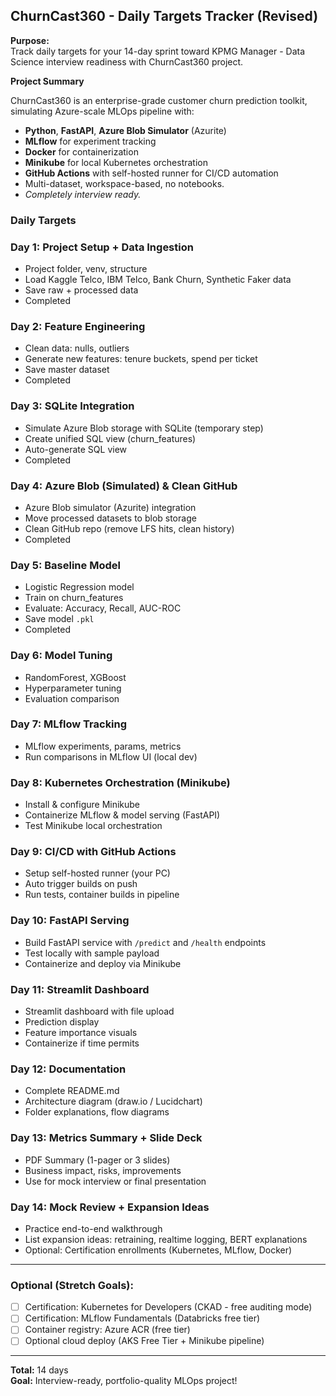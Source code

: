 ## ChurnCast360 - Daily Targets Tracker (Revised)

**Purpose:**  
Track daily targets for your 14-day sprint toward KPMG Manager - Data Science interview readiness with ChurnCast360 project.

**Project Summary**

ChurnCast360 is an enterprise-grade customer churn prediction toolkit, simulating Azure-scale MLOps pipeline with:
- **Python**, **FastAPI**, **Azure Blob Simulator** (Azurite)
- **MLflow** for experiment tracking
- **Docker** for containerization
- **Minikube** for local Kubernetes orchestration
- **GitHub Actions** with self-hosted runner for CI/CD automation
- Multi-dataset, workspace-based, no notebooks.  
- *Completely interview ready.*

### Daily Targets

### Day 1: Project Setup + Data Ingestion

- Project folder, venv, structure
- Load Kaggle Telco, IBM Telco, Bank Churn, Synthetic Faker data
- Save raw + processed data
- Completed

### Day 2: Feature Engineering

- Clean data: nulls, outliers
- Generate new features: tenure buckets, spend per ticket
- Save master dataset
- Completed

### Day 3: SQLite Integration

- Simulate Azure Blob storage with SQLite (temporary step)
- Create unified SQL view (churn_features)
- Auto-generate SQL view
- Completed

### Day 4: Azure Blob (Simulated) & Clean GitHub

- Azure Blob simulator (Azurite) integration
- Move processed datasets to blob storage
- Clean GitHub repo (remove LFS hits, clean history)
- Completed

### Day 5: Baseline Model

- Logistic Regression model
- Train on churn_features
- Evaluate: Accuracy, Recall, AUC-ROC
- Save model `.pkl`
- Completed

### Day 6: Model Tuning

- RandomForest, XGBoost
- Hyperparameter tuning
- Evaluation comparison

### Day 7: MLflow Tracking

- MLflow experiments, params, metrics
- Run comparisons in MLflow UI (local dev)

### Day 8: Kubernetes Orchestration (Minikube)

- Install & configure Minikube
- Containerize MLflow & model serving (FastAPI)
- Test Minikube local orchestration

### Day 9: CI/CD with GitHub Actions

- Setup self-hosted runner (your PC)
- Auto trigger builds on push
- Run tests, container builds in pipeline

### Day 10: FastAPI Serving

- Build FastAPI service with `/predict` and `/health` endpoints
- Test locally with sample payload
- Containerize and deploy via Minikube

### Day 11: Streamlit Dashboard

- Streamlit dashboard with file upload
- Prediction display
- Feature importance visuals
- Containerize if time permits

### Day 12: Documentation

- Complete README.md
- Architecture diagram (draw.io / Lucidchart)
- Folder explanations, flow diagrams

### Day 13: Metrics Summary + Slide Deck

- PDF Summary (1-pager or 3 slides)
- Business impact, risks, improvements
- Use for mock interview or final presentation

### Day 14: Mock Review + Expansion Ideas

- Practice end-to-end walkthrough
- List expansion ideas: retraining, realtime logging, BERT explanations
- Optional: Certification enrollments (Kubernetes, MLflow, Docker)

---

### Optional (Stretch Goals):
- [ ] Certification: Kubernetes for Developers (CKAD - free auditing mode)
- [ ] Certification: MLflow Fundamentals (Databricks free tier)
- [ ] Container registry: Azure ACR (free tier)
- [ ] Optional cloud deploy (AKS Free Tier + Minikube pipeline)

---

**Total:** 14 days  
**Goal:** Interview-ready, portfolio-quality MLOps project!

